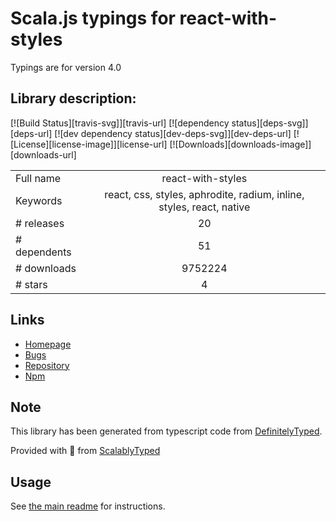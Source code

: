 
# Scala.js typings for react-with-styles

Typings are for version 4.0

## Library description:
[![Build Status][travis-svg]][travis-url] [![dependency status][deps-svg]][deps-url] [![dev dependency status][dev-deps-svg]][dev-deps-url] [![License][license-image]][license-url] [![Downloads][downloads-image]][downloads-url]

|                    |                 |
| ------------------ | :-------------: |
| Full name          | react-with-styles |
| Keywords           | react, css, styles, aphrodite, radium, inline, styles, react, native |
| # releases         | 20 |
| # dependents       | 51 |
| # downloads        | 9752224 |
| # stars            | 4 |

## Links
- [Homepage](https://github.com/airbnb/react-with-styles#readme)
- [Bugs](https://github.com/airbnb/react-with-styles/issues)
- [Repository](https://github.com/airbnb/react-with-styles)
- [Npm](https://www.npmjs.com/package/react-with-styles)
    


## Note
This library has been generated from typescript code from [DefinitelyTyped](https://definitelytyped.org).

Provided with :purple_heart: from [ScalablyTyped](https://github.com/oyvindberg/ScalablyTyped)

## Usage
See [the main readme](../../readme.md) for instructions.


